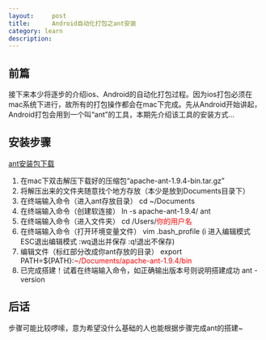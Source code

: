```yaml
---
layout:     post
title:      Android自动化打包之ant安装
category: learn
description:
---
```


## 前篇
接下来本少将逐步的介绍ios、Android的自动化打包过程。因为ios打包必须在mac系统下进行，故所有的打包操作都会在mac下完成。先从Android开始讲起，Android打包会用到一个叫“ant”的工具，本期先介绍该工具的安装方式...

## 安装步骤
[ant安装包下载][]

1. 在mac下双击解压下载好的压缩包“apache-ant-1.9.4-bin.tar.gz”
2. 将解压出来的文件夹随意找个地方存放（本少是放到Documents目录下）
3. 在终端输入命令（进入ant存放目录）
	cd ~/Documents
4. 在终端输入命令（创建软连接）
	ln -s apache-ant-1.9.4/ ant
5. 在终端输入命令（进入文件夹）
	cd /Users/<span style="color:red">你的用户名</span>
6. 在终端输入命令（打开环境变量文件）
	vim .bash_profile  (i 进入编辑模式 ESC退出编辑模式 :wq退出并保存 :q!退出不保存)
7. 编辑文件（标红部分改成你ant存放的目录）
	export PATH=${PATH}:<span style="color:red">~/Documents/apache-ant-1.9.4/bin</span>
8. 已完成搭建！试着在终端输入命令，如正确输出版本号则说明搭建成功
	ant -version
	
## 后话
步骤可能比较啰嗦，意为希望没什么基础的人也能根据步骤完成ant的搭建~





[ant安装包下载]:    http://ant.apache.org/bindownload.cgi  "ant安装包下载"
